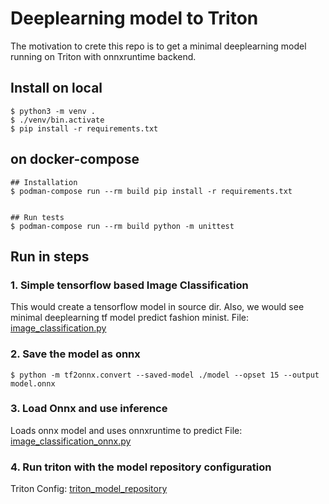 # Deeplearning model to Triton

The motivation to crete this repo is to get a minimal deeplearning model running on Triton with onnxruntime backend.

## Install on local

```shell
$ python3 -m venv .
$ ./venv/bin.activate
$ pip install -r requirements.txt
```

## on docker-compose

```shell
## Installation
$ podman-compose run --rm build pip install -r requirements.txt


## Run tests
$ podman-compose run --rm build python -m unittest
```


## Run in steps

### 1. Simple tensorflow based Image Classification
This would create a tensorflow model in source dir.
Also, we would see minimal deeplearning tf model predict fashion minist.
File: [image_classification.py](image_classification.py)

### 2. Save the model as onnx
```shell
$ python -m tf2onnx.convert --saved-model ./model --opset 15 --output model.onnx
```

### 3. Load Onnx and use inference
Loads onnx model and uses onnxruntime to predict
File: [image_classification_onnx.py](image_classification_onnx.py)

### 4. Run triton with the model repository configuration
Triton Config: [triton_model_repository](./triton_model_repository)

